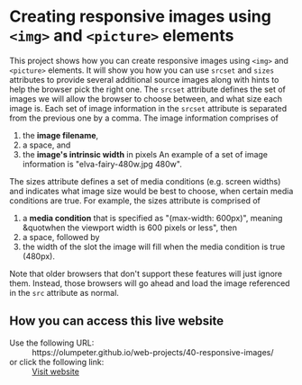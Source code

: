 # Creating responsive images  using <code>&lt;img&gt;</code> and <code>&lt;picture&gt;</code> elements

This project shows how you can create responsive images using <code>&lt;img&gt;</code> and <code>&lt;picture&gt;</code> elements. It will show you how you can use <code>srcset</code> and <code>sizes</code> attributes to provide several additional source images along with hints to help the browser pick the right one. The <code>srcset</code> attribute defines the set of images we will allow the browser to choose between, and what size each image is. Each set of image information in the <code>srcset</code> attribute is separated from the previous one by a comma. The image information comprises of
  1. the **image filename**,
  1. a space, and
  1. the **image's intrinsic width** in pixels
An example of a set of image information is  &quot;elva-fairy-480w.jpg 480w&quot;. 
   
The sizes attribute defines a set of media conditions (e.g. screen widths) and indicates what image size would be best to choose, when certain media conditions are true. For example, the sizes attribute is comprised of
  1. a **media condition** that is specified as &quot;(max-width: 600px)&quot;, meaning &quotwhen the viewport width is 600 pixels or less&quot;, then
  1. a space, followed by
  1. the width of the slot the image will fill when the media condition is true (480px).

Note that older browsers that don't support these features will just ignore them. Instead, those browsers will go ahead and load the image referenced in the <code>src</code> attribute as normal.

## How you can access this live website

<dl>
  Use the following URL:
  <dd>
    https://olumpeter.github.io/web-projects/40-responsive-images/
  </dd>
  or click the following link:
  <dd>
    <a href="https://olumpeter.github.io/web-projects/40-responsive-images/">Visit website</a>
  </dd>
</dl>
